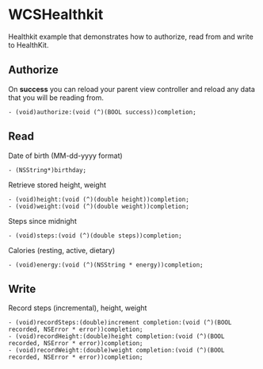# WCSHealthkit

Healthkit example that demonstrates how to authorize, read from and write to HealthKit.

##  Authorize

On **success** you can reload your parent view controller and reload any data that you will be reading from.

    - (void)authorize:(void (^)(BOOL success))completion;

##  Read

Date of birth (MM-dd-yyyy format)

    - (NSString*)birthday;
    
Retrieve stored height, weight 

    - (void)height:(void (^)(double height))completion;
    - (void)weight:(void (^)(double weight))completion;
    
Steps since midnight

    - (void)steps:(void (^)(double steps))completion;
    
Calories (resting, active, dietary)

    - (void)energy:(void (^)(NSString * energy))completion;

##  Write    

Record steps (incremental), height, weight

    - (void)recordSteps:(double)increment completion:(void (^)(BOOL recorded, NSError * error))completion;
    - (void)recordHeight:(double)height completion:(void (^)(BOOL recorded, NSError * error))completion;
    - (void)recordWeight:(double)weight completion:(void (^)(BOOL recorded, NSError * error))completion;

